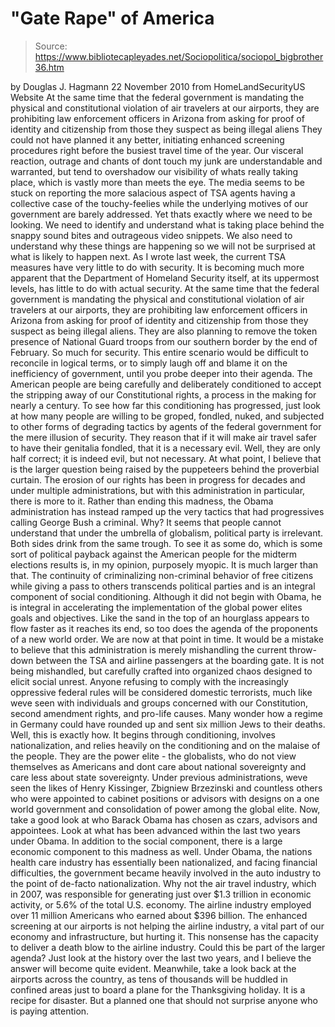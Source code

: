 # "Gate Rape" of America

> Source: https://www.bibliotecapleyades.net/Sociopolitica/sociopol_bigbrother36.htm

by
Douglas J.
Hagmann
22 November 2010
from
HomeLandSecurityUS Website
At the same time that the
federal government is mandating the physical and
constitutional violation of air travelers at our airports,
they are prohibiting law enforcement officers in Arizona
from asking for proof of identity and citizenship
from those they suspect as being
illegal aliens
They
could not have planned it any better, initiating enhanced screening
procedures right before the busiest travel time of the year.
Our visceral reaction, outrage and chants of
dont touch my junk are understandable and warranted, but tend to
overshadow our visibility of whats really taking place, which is vastly
more than meets the eye.
The media seems to be stuck on reporting the more salacious aspect of
TSA agents having a collective case of the touchy-feelies
while the underlying motives of our government are barely addressed.
Yet thats exactly where we need to be looking.
We need to identify and understand what is
taking place behind the snappy sound bites and outrageous video snippets. We
also need to understand why these things are happening so we will not be
surprised at what is likely to happen next.
As I wrote
last week, the current TSA measures have
very little to do with security.
It is becoming much more apparent that the
Department of Homeland Security itself, at its uppermost levels, has little
to do with actual security. At the same time that the federal government is
mandating the physical and constitutional violation of air travelers at our
airports, they are prohibiting law enforcement officers in Arizona from
asking for proof of identity and citizenship from those they suspect as
being illegal aliens.
They are also
planning to remove the token presence of
National Guard troops from our southern border by the end of February. So
much for security.
This entire scenario would be difficult to reconcile in logical terms, or to
simply laugh off and blame it on the inefficiency of government,
until you probe deeper into their agenda.
The American people are being carefully and deliberately conditioned to
accept the stripping away of our Constitutional rights, a process in the
making for nearly a century.
To see how far this conditioning has progressed,
just look at how many people are willing to be groped, fondled, nuked, and
subjected to other forms of degrading tactics by agents of the
federal government for the mere illusion of security. They reason that if it
will make air travel safer to have their genitalia fondled, that it is a
necessary evil.
Well, they are only half correct; it is indeed
evil, but not necessary.
At what point,
I believe that is the larger question being
raised by the puppeteers behind the proverbial curtain.
The erosion of our rights has been in progress for decades and under
multiple administrations, but with this administration in particular, there
is more to it. Rather than ending this madness, the Obama administration has
instead ramped up the very tactics that had progressives calling
George Bush a
criminal.
Why? It seems that people cannot understand that
under the umbrella of globalism, political party is irrelevant.
Both sides drink from the same trough.
To see it as some do, which is some sort of political payback against the
American people for the midterm elections results is, in my opinion,
purposely myopic. It is much larger than that.
The continuity of criminalizing non-criminal behavior of free citizens while
giving a pass to others transcends political parties and is an integral
component of social conditioning. Although it did not begin with
Obama,
he is integral in accelerating the implementation of the global
power elites goals and objectives. Like the sand in the top of an
hourglass appears to flow faster as it reaches its end, so too does the
agenda of the proponents of a new world order.
We are now at that point in time.
It would be a mistake to believe that this administration is merely
mishandling the current throw-down between the TSA and airline passengers at
the boarding gate. It is not being mishandled, but carefully crafted into
organized chaos designed to elicit social unrest.
Anyone refusing to comply with the increasingly
oppressive federal rules will be considered domestic terrorists, much
like weve seen with individuals and groups concerned with our Constitution,
second amendment rights, and pro-life causes.
Many wonder how a
regime in Germany could have rounded up and
sent
six million Jews to their deaths. Well,
this is exactly how. It begins through conditioning, involves
nationalization, and relies heavily on the conditioning and on the malaise
of the people.
They are the power elite - the globalists, who
do not view themselves as Americans and dont care about national
sovereignty and care less about state sovereignty.
Under previous administrations, weve seen the likes of
Henry
Kissinger,
Zbigniew Brzezinski and countless others who were appointed
to cabinet positions or advisors with designs on a one world government and
consolidation of power among
the
global elite.
Now, take a good look at who Barack Obama has
chosen as
czars, advisors and appointees. Look at
what has been advanced within the last two years under Obama.
In addition to the social component, there is a large economic component to
this madness as well.
Under Obama, the nations health care industry has essentially been
nationalized, and facing financial difficulties, the government became
heavily involved in the auto industry to the point of de-facto
nationalization.
Why not the air travel industry, which in 2007,
was responsible for generating just over $1.3 trillion in economic activity,
or 5.6% of the total U.S. economy. The airline industry employed over 11
million Americans who earned about $396 billion.
The enhanced screening at our airports is not helping the airline
industry, a vital part of our economy and infrastructure, but hurting it.
This nonsense has the capacity to deliver a death blow to the airline
industry.
Could this be part of the larger agenda?
Just look at the history over the last two years, and I believe the answer
will become quite evident.
Meanwhile, take a look back at the airports across the country, as tens of
thousands will be huddled in confined areas just to board a plane for the
Thanksgiving holiday. It is a recipe for disaster.
But a planned one that should not surprise
anyone who is paying attention.
